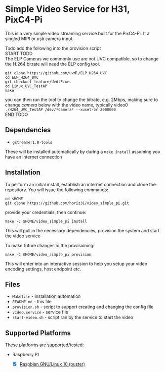 # Simple Video Service for H31, PixC4-Pi

This is a very simple video streaming service built for the PixC4-Pi. It a singled MIPI or usb camera input.

Todo add the following into the provision script  
START TODO  
The ELP Cameras we commonly use are not UVC compatible, so to change the H.264 bitrate will need the ELP config tool.    
```
git clone https://github.com/uvdl/ELP_H264_UVC
cd ELP_H264_UVC
git checkout feature/UvdlFixes
cd Linux_UVC_TestAP
make
```  
you can then run the tool to change the bitrate, e.g. 2Mbps, making sure to change *camera* below with the video name, typically video0  
`./H264_UVC_TestAP /dev/*camera* --xuset-br 2000000`  
END TODO  

## Dependencies

* `gstreamer1.0-tools` 
  
These will be installed automatically by during a `make install` assuming you have an internet connection  


## Installation

To perform an initial install, establish an internet connection and clone the repository.
You will issue the following commands:
```
cd $HOME
git clone https://github.com/horiz31/video_simple_pi.git
```

provide your credentials, then continue:
```
make -C $HOME/video_simple_pi install
```

This will pull in the necessary dependencies, provision the system and start the video service  

To make future changes in the provisioning:
```
make -C $HOME/video_simple_pi provision
```

This will enter into an interactive session to help you setup your video encoding settings, host endpoint etc.


## Files

 * `Makefile` - installation automation
 * `README.md` - this file
 * `provision.sh` - script to support creating and changing the config file
 * `video.service` - service file
 * `start-video.sh` - script ran by the service to start the video


## Supported Platforms
These platforms are supported/tested:


 * Raspberry PI
   - [x] [Raspbian GNU/Linux 10 (buster)](https://www.raspberrypi.org/downloads/raspbian/)


